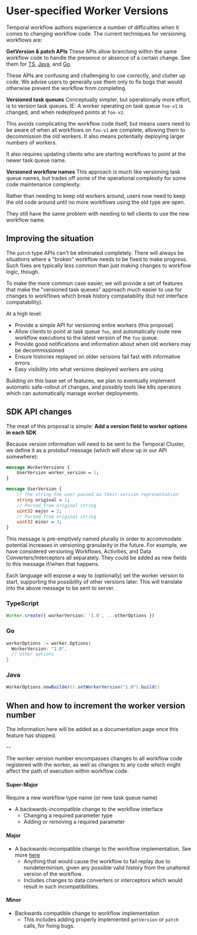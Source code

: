 # User-specified Worker Versions

Temporal workflow authors experience a number of difficulties when it comes to
changing workflow code. The current techniques for versioning workflows are:

**GetVersion & patch APIs**
These APIs allow branching within the same workflow code to handle the presence
or absence of a certain change. See them for [TS](https://docs.temporal.io/docs/typescript/patching#typescript-sdk-patching-api), [Java](https://docs.temporal.io/docs/java/versioning/), and [Go](https://docs.temporal.io/docs/go/versioning/).

These APIs are confusing and challenging to use correctly, and clutter up code.
We advise users to generally use them only to fix bugs that would otherwise prevent
the workflow from completing.

**Versioned task queues**
Conceptually simpler, but operationally more effort, is to version task queues.
IE: A worker operating on task queue `foo-v1` is changed, and when redeployed
points at `foo-v2`.

This avoids complicating the workflow code itself, but means users need to be
aware of when all workflows on `foo-v1` are complete, allowing them to decommission
the old workers. It also means potentially deploying larger numbers of workers.

It also requires updating clients who are starting workflows to point at the
newer task queue name.

**Versioned workflow names**
This approach is much like versioning task queue names, but trades off some of
the operational complexity for some code maintenance complexity.

Rather than needing to keep old workers around, users now need to keep the
old code around until no more workflows using the old type are open.

They still have the same problem with needing to tell clients to use the new
workflow name.

## Improving the situation

The `patch` type APIs can't be eliminated completely. There will always be 
situations where a "broken" workflow needs to be fixed to make progress. Such
fixes are typically less common than just making changes to workflow logic, though.

To make the more common case easier, we will provide a set of features that
make the "versioned task queues" approach much easier to use for changes to
workflows which break history compatability (but not interface compatability).

At a high level:
* Provide a simple API for versioning entire workers (this proposal)
* Allow clients to point at task queue `foo`, and automatically route new workflow executions
  to the latest version of the `foo` queue.
* Provide good notifications and information about when old workers may be
  decommissioned
* Ensure histories replayed on older versions fail fast with informative errors
* Easy visibility into what versions deployed workers are using

Building on this base set of features, we plan to eventually implement
automatic safe-rollout of changes, and possibly tools like k8s operators
which can automatically manage worker deployments.

## SDK API changes

The meat of this proposal is simple:
**Add a version field to worker options in each SDK**

Because version information will need to be sent to the Temporal Cluster,
we define it as a protobuf message (which will show up in our API somewhere):
```protobuf
message WorkerVersions {
    UserVersion worker_version = 1;
}

message UserVersion {
    // The string the user passed as their version representation
    string original = 1;
    // Parsed from original string
    uint32 major = 2;
    // Parsed from original string
    uint32 minor = 3;
}
```

This message is pre-emptively named plurally in order to accommodate potential
increases in versioning granularity in the future. For example, we have considered
versioning Workflows, Activities, and Data Converters/Interceptors all separately.
They could be added as new fields to this message if/when that happens.

Each language will expose a way to (optionally) set the worker version to 
start, supporting the possibility of other versions later. This will translate 
into the above message to be sent to server.

### TypeScript

```typescript
Worker.create({ workerVersion: '1.0', ...otherOptions })
```

### Go

```go
workerOptions := worker.Options{
  WorkerVersion: "1.0",
  // other options
}
```

### Java

```java
WorkerOptions.newBuilder().setWorkerVersion("1.0").build()
```

## When and how to increment the worker version number

The information here will be added as a documentation page once this feature
has shipped.

--

The worker version number encompasses changes to all workflow code registered
with the worker, as well as changes to any code which might affect the path
of execution within workflow code.

#### Super-Major
Require a new workflow type name (or new task queue name)

- A backwards-incompatible change to the workflow interface
    - Changing a required parameter type
    - Adding or removing a required parameter


#### Major

- A backwards-incompatible change to the workflow implementation. See more [here](https://docs.temporal.io/docs/concepts/what-is-a-workflow-definition/#deterministic-constraints)
    - Anything that would cause the workflow to fail replay due to nondeterminism, given any possible valid history from the unaltered version of the workflow. 
    - Includes changes to data converters or interceptors which would result in such incompatibilities.

#### Minor

- Backwards compatible change to workflow implementation
    - This includes adding properly implemented `getVersion` or `patch` calls, for fixing bugs.
